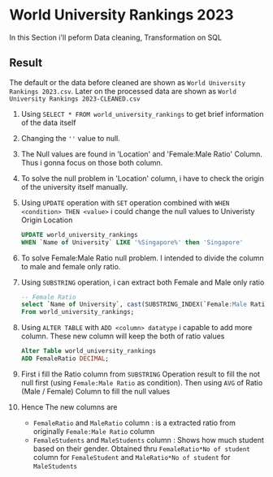 # World University Rankings 2023

In this Section i'll peform Data cleaning, Transformation on SQL

## Result
The default or the data before cleaned are shown as `World University Rankings 2023.csv`. Later on the processed data are shown as `World University Rankings 2023-CLEANED.csv`

1. Using `SELECT * FROM world_university_rankings` to get brief information of the data itself
2. Changing the `''` value to null.
3. The Null values are found in 'Location' and 'Female:Male Ratio' Column. Thus i gonna focus on those both column.
4. To solve the null problem in 'Location' column, i have to check the origin of the university itself manually. 
5. Using `UPDATE` operation with `SET` operation combined with `WHEN <condition> THEN <value>` i could change the null values to Univeristy Origin Location
   
   ``` SQL
   UPDATE world_university_rankings
   WHEN `Name of University` LIKE '%Singapore%' then 'Singapore'
   ```
   
7. To solve Female:Male Ratio null problem. I intended to divide the column to male and female only ratio.
8. Using `SUBSTRING` operation, i can extract both Female and Male only ratio

    ```SQL
    -- Female Ratio    
    select `Name of University`, cast(SUBSTRING_INDEX(`Female:Male Ratio`,':',1) as decimal) as Female
    From world_university_rankings;
    ```
   
10. Using `ALTER TABLE` with `ADD <column> datatype` i capable to add more column. These new column will keep the both of ratio values
    ```SQL
    Alter Table world_university_rankings
    ADD FemaleRatio DECIMAL;
    ```
12. First i fill the Ratio column from `SUBSTRING` Operation result to fill the not null first (using `Female:Male Ratio` as condition). Then using `AVG` of Ratio (Male / Female) Column to fill the null values
13. Hence The new columns are
    -  `FemaleRatio` and `MaleRatio` column : is a extracted ratio from originally `Female:Male Ratio` column
    -  `FemaleStudents` and `MaleStudents` column : Shows how much student based on their gender. Obtained thru `FemaleRatio*No of student` column for `FemaleStudent` and `MaleRatio*No of student` for `MaleStudents` 
